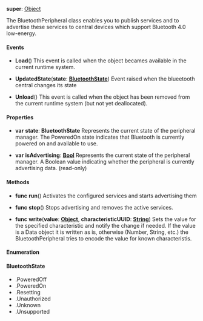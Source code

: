 **super**: [Object](Object.md)

The BluetoothPeripheral class enables you to publish services and to advertise these services to central devices which support Bluetooth 4.0 low-energy.

#### Events

* **Load**()
This event is called when the object becames available in the current runtime system.

* **UpdatedState**(**state**: <strong><a href="#_enum_BluetoothState">BluetoothState</a></strong>)
Event raised when the blueetooth central changes its state

* **Unload**()
This event is called when the object has been removed from the current runtime system (but not yet deallocated).



#### Properties

* **var** **state**: **BluetoothState**
Represents the current state of the peripheral manager. The PoweredOn state indicates that Bluetooth is currently powered on and available to use.

* **var** **isAdvertising**: **[Bool](../gravity/types.md)**
Represents the current state of the peripheral manager. A Boolean value indicating whether the peripheral is currently advertising data. \(read-only\)



#### Methods

* **func** **run**()
Activates the configured services and starts advertising them

* **func** **stop**()
Stops advertising and removes the active services.

* **func** **write**(**value**: <strong>[Object](../gravity/types.md)</strong>, **characteristicUUID**: <strong>[String](../gravity/types.md)</strong>)
Sets the value for the specified characteristic and notify the change if needed. If the value is a Data object it is written as is, otherwise (Number, String, etc.) the BluetoothPeripheral tries to encode the value for known characteristis.





#### Enumeration

#### BluetoothState
 * .PoweredOff
 * .PoweredOn
 * .Resetting
 * .Unauthorized
 * .Unknown
 * .Unsupported

<br><br>

